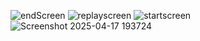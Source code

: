 
![endScreen](https://github.com/user-attachments/assets/7730440d-f83d-4092-9374-e4532d31e13f)
![replayscreen](https://github.com/user-attachments/assets/3081fce9-d49e-4650-aab5-4ab32130b15e)
![startscreen](https://github.com/user-attachments/assets/ff7a155d-95bd-4762-b25d-004322a810a6)
![Screenshot 2025-04-17 193724](https://github.com/user-attachments/assets/0465840b-d264-49cf-be8e-8331360df44b)
